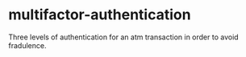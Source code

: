 # multifactor-authentication
Three levels of authentication for an atm transaction in order to avoid fradulence.
